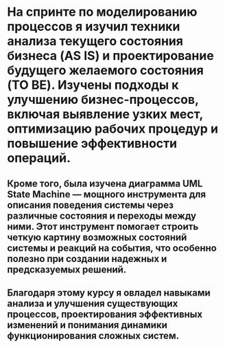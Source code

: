 # На спринте по моделированию процессов я изучил техники анализа текущего состояния бизнеса (AS IS) и проектирование будущего желаемого состояния (TO BE). Изучены подходы к улучшению бизнес-процессов, включая выявление узких мест, оптимизацию рабочих процедур и повышение эффективности операций. 
## Кроме того, была изучена диаграмма UML State Machine — мощного инструмента для описания поведения системы через различные состояния и переходы между ними. Этот инструмент помогает строить четкую картину возможных состояний системы и реакций на события, что особенно полезно при создании надежных и предсказуемых решений. 

## Благодаря этому курсу я овладел навыками анализа и улучшения существующих процессов, проектирования эффективных изменений и понимания динамики функционирования сложных систем.
